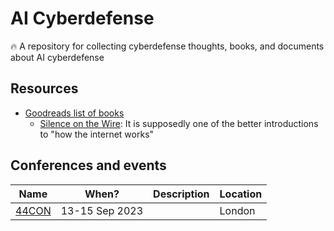 # AI Cyberdefense

🔥 A repository for collecting cyberdefense thoughts, books, and documents about AI cyberdefense

## Resources

- [Goodreads list of books](https://www.goodreads.com/review/list/72754976?shelf=cybersecurity&sort=avg_rating#)
  - [Silence on the Wire](https://cloudflare-ipfs.com/ipfs/bafykbzaced7qlzap77wrfegoup2djxbeafqeeasp47sgx563hmxhdnn4usfzg?filename=Michal%20Zalewski%20-%20Silence%20on%20the%20Wire_%20A%20Field%20Guide%20to%20Passive%20Reconnaissance%20and%20Indirect%20Attacks-No%20Starch%20Press%20%282005%29.pdf): It is supposedly one of the better introductions to "how the internet works"

## Conferences and events

| Name                                                                 | When?          | Description | Location |
| -------------------------------------------------------------------- | -------------- | ----------- | -------- |
| [44CON](https://44con.com/2023/03/20/44con-2023-early-bird-tickets/) | 13-15 Sep 2023 |             | London   |

